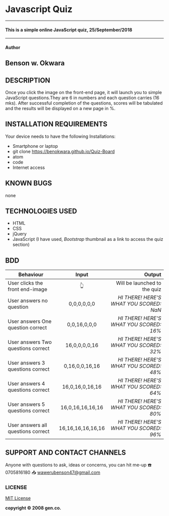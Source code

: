 # Javascript Quiz
---------------------------------------------------------------
#### This is a simple online JavaScript quiz, 25/September/2018
---------------------------------------------------------------
#### Author
  **Benson w. Okwara**
---------------------------------------------------------------
## DESCRIPTION
Once you click the image on the front-end page, it will launch you to simple JavaScript questions.They are 6 in numbers and each question carries (16 mks). After successful completion of the questions, scores will be tabulated and the results will be displayed on a new page in %.
## INSTALLATION REQUIREMENTS
Your device needs to have the following Installations:
* Smartphone or laptop
* git clone  https://benokwara.github.io/Quiz-Board
* atom
* code
* Internet access
## KNOWN BUGS
  none  
## TECHNOLOGIES USED
* HTML
* CSS
* jQuery
* JavaScript (I have used, _Bootstrap_ thumbnail as a link to access the quiz section)

## BDD

| Behaviour   |      Input     |  Output |
|----------|:-------------:|------:|
| User clicks the front end-image |   :point_up_2:    |   Will be launched to the quiz |
| User answers no question | 0,0,0,0,0,0 |    _HI THERE! HERE'S WHAT YOU SCORED: NaN_ |
| User answers One question correct | 0,0,16,0,0,0 |    _HI THERE! HERE'S WHAT YOU SCORED: 16%_ |
| User answers Two questions correct | 16,0,0,0,0,16 |    _HI THERE! HERE'S WHAT YOU SCORED: 32%_ |
| User answers 3 questions correct | 0,16,0,0,16,16 |    _HI THERE! HERE'S WHAT YOU SCORED: 48%_ |
| User answers 4 questions correct | 16,0,16,0,16,16 |    _HI THERE! HERE'S WHAT YOU SCORED: 64%_ |
| User answers 5 questions correct | 16,0,16,16,16,16 |    _HI THERE! HERE'S WHAT YOU SCORED: 80%_ |
| User answers all questions correct | 16,16,16,16,16,16 |    _HI THERE! HERE'S WHAT YOU SCORED: 96%_ |

## SUPPORT AND CONTACT CHANNELS
Anyone with questions to ask, ideas or concerns, you can hit me-up
:phone: 0705816180    :inbox_tray: wawerubenson47@gmail.com

### LICENSE
[MIT License](https://choosealicense.com/licenses/mit/#)


__copyright :copyright: 2008 gen.co.__
